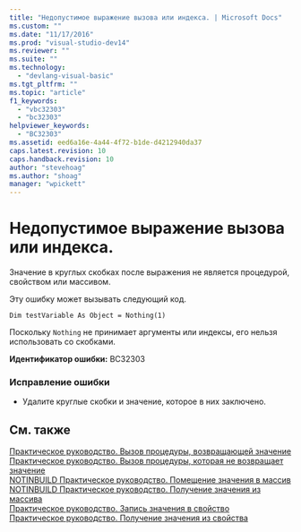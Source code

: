 ```yaml
---
title: "Недопустимое выражение вызова или индекса. | Microsoft Docs"
ms.custom: ""
ms.date: "11/17/2016"
ms.prod: "visual-studio-dev14"
ms.reviewer: ""
ms.suite: ""
ms.technology: 
  - "devlang-visual-basic"
ms.tgt_pltfrm: ""
ms.topic: "article"
f1_keywords: 
  - "vbc32303"
  - "bc32303"
helpviewer_keywords: 
  - "BC32303"
ms.assetid: eed6a16e-4a44-4f72-b1de-d4212940da37
caps.latest.revision: 10
caps.handback.revision: 10
author: "stevehoag"
ms.author: "shoag"
manager: "wpickett"
---
```

# Недопустимое выражение вызова или индекса.
Значение в круглых скобках после выражения не является процедурой, свойством или массивом.  
  
 Эту ошибку может вызывать следующий код.  
  
 `Dim testVariable As Object = Nothing(1)`  
  
 Поскольку `Nothing` не принимает аргументы или индексы, его нельзя использовать со скобками.  
  
 **Идентификатор ошибки:** BC32303  
  
### Исправление ошибки  
  
-   Удалите круглые скобки и значение, которое в них заключено.  
  
## См. также  
 [Практическое руководство. Вызов процедуры, возвращающей значение](../Topic/How%20to:%20Call%20a%20Procedure%20That%20Returns%20a%20Value%20\(Visual%20Basic\).md)   
 [Практическое руководство. Вызов процедуры, которая не возвращает значение](../Topic/How%20to:%20Call%20a%20Procedure%20that%20Does%20Not%20Return%20a%20Value%20\(Visual%20Basic\).md)   
 [NOTINBUILD Практическое руководство. Помещение значения в массив](http://msdn.microsoft.com/ru-ru/6dddc79c-cf60-41c2-b572-8bfa49b4fe7e)   
 [NOTINBUILD Практическое руководство. Получение значения из массива](http://msdn.microsoft.com/ru-ru/202a6468-8ccb-4864-bd8b-eab3b42d4288)   
 [Практическое руководство. Запись значения в свойство](../Topic/How%20to:%20Put%20a%20Value%20in%20a%20Property%20\(Visual%20Basic\).md)   
 [Практическое руководство. Получение значения из свойства](../Topic/How%20to:%20Get%20a%20Value%20from%20a%20Property%20\(Visual%20Basic\).md)